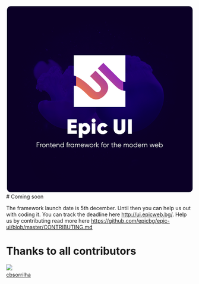 <div align="center">
        <img src="docs/public/images/epicui-logo.png" height="" style="border-radius: 10px;margin-top:13px">
</div>
# Coming soon

The framework launch date is 5th december. Until then you can help us out with coding it.
You can track the deadline here http://ui.epicweb.bg/. Help us by contributing
read more here https://github.com/epicbg/epic-ui/blob/master/CONTRIBUTING.md

# Thanks to all contributors
<div style="display: flex">
    <div>
        <img height="70px" src="https://avatars0.githubusercontent.com/u/10548750?s=400&v=4">
        <br>
        <a href="https://github.com/cbsorrilha">cbsorrilha</a>
    </div>
</div>